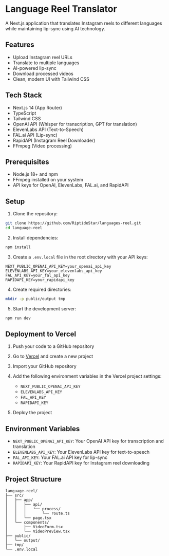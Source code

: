 # Language Reel Translator

A Next.js application that translates Instagram reels to different languages while maintaining lip-sync using AI technology.

## Features

- Upload Instagram reel URLs
- Translate to multiple languages
- AI-powered lip-sync
- Download processed videos
- Clean, modern UI with Tailwind CSS

## Tech Stack

- Next.js 14 (App Router)
- TypeScript
- Tailwind CSS
- OpenAI API (Whisper for transcription, GPT for translation)
- ElevenLabs API (Text-to-Speech)
- FAL.ai API (Lip-sync)
- RapidAPI (Instagram Reel Downloader)
- FFmpeg (Video processing)

## Prerequisites

- Node.js 18+ and npm
- FFmpeg installed on your system
- API keys for OpenAI, ElevenLabs, FAL.ai, and RapidAPI

## Setup

1. Clone the repository:
```bash
git clone https://github.com/RiptideStar/languages-reel.git
cd language-reel
```

2. Install dependencies:
```bash
npm install
```

3. Create a `.env.local` file in the root directory with your API keys:
```
NEXT_PUBLIC_OPENAI_API_KEY=your_openai_api_key
ELEVENLABS_API_KEY=your_elevenlabs_api_key
FAL_API_KEY=your_fal_api_key
RAPIDAPI_KEY=your_rapidapi_key
```

4. Create required directories:
```bash
mkdir -p public/output tmp
```

5. Start the development server:
```bash
npm run dev
```

## Deployment to Vercel

1. Push your code to a GitHub repository

2. Go to [Vercel](https://vercel.com) and create a new project

3. Import your GitHub repository

4. Add the following environment variables in the Vercel project settings:
   - `NEXT_PUBLIC_OPENAI_API_KEY`
   - `ELEVENLABS_API_KEY`
   - `FAL_API_KEY`
   - `RAPIDAPI_KEY`

5. Deploy the project

## Environment Variables

- `NEXT_PUBLIC_OPENAI_API_KEY`: Your OpenAI API key for transcription and translation
- `ELEVENLABS_API_KEY`: Your ElevenLabs API key for text-to-speech
- `FAL_API_KEY`: Your FAL.ai API key for lip-sync
- `RAPIDAPI_KEY`: Your RapidAPI key for Instagram reel downloading

## Project Structure

```
language-reel/
├── src/
│   ├── app/
│   │   ├── api/
│   │   │   └── process/
│   │   │       └── route.ts
│   │   └── page.tsx
│   └── components/
│       ├── VideoForm.tsx
│       └── VideoPreview.tsx
├── public/
│   └── output/
├── tmp/
└── .env.local
```

